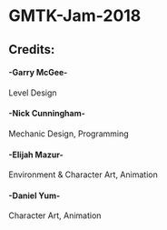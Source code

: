 # GMTK-Jam-2018

## Credits:

#### -Garry McGee-
Level Design

#### -Nick Cunningham-
Mechanic Design, Programming

#### -Elijah Mazur-
Environment & Character Art, Animation

#### -Daniel Yum-
Character Art, Animation
